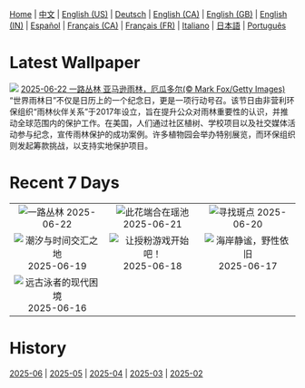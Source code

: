 [Home](../README.md) | [中文](zh-CN.md) | [English (US)](en-US.md) | [Deutsch](de-DE.md) | [English (CA)](en-CA.md) | [English (GB)](en-GB.md) | [English (IN)](en-IN.md) | [Español](es-ES.md) | [Français (CA)](fr-CA.md) | [Français (FR)](fr-FR.md) | [Italiano](it-IT.md) | [日本語](ja-JP.md) | [Português](pt-BR.md)

# Latest Wallpaper
![](https://www.bing.com/th?id=OHR.AmazonEcuador_ZH-CN2864991745_UHD.jpg)
[2025-06-22 一路丛林 亚马逊雨林，厄瓜多尔(© Mark Fox/Getty Images)](https://www.bing.com/th?id=OHR.AmazonEcuador_ZH-CN2864991745_UHD.jpg)
“世界雨林日”不仅是日历上的一个纪念日，更是一项行动号召。该节日由非营利环保组织“雨林伙伴关系”于2017年设立，旨在提升公众对雨林重要性的认识，并推动全球范围内的保护工作。在美国，人们通过社区植树、学校项目以及社交媒体活动参与纪念，宣传雨林保护的成功案例。许多植物园会举办特别展览，而环保组织则发起筹款挑战，以支持实地保护项目。

# Recent 7 Days
|  |  |  |
|:---:|:---:|:---:|
| ![](https://www.bing.com/th?id=OHR.AmazonEcuador_ZH-CN2864991745_400x240.jpg "一路丛林") 2025-06-22 | ![](https://www.bing.com/th?id=OHR.SummerSolsticeY25_ZH-CN2728972774_400x240.jpg "此花端合在瑶池") 2025-06-21 | ![](https://www.bing.com/th?id=OHR.SerengetiGiraffe_ZH-CN2613013393_400x240.jpg "寻找斑点") 2025-06-20 |
| ![](https://www.bing.com/th?id=OHR.WinterBegins_ZH-CN7638411804_400x240.jpg "潮汐与时间交汇之地") 2025-06-19 | ![](https://www.bing.com/th?id=OHR.AsianSwallowtail_ZH-CN7442263508_400x240.jpg "让授粉游戏开始吧！") 2025-06-18 | ![](https://www.bing.com/th?id=OHR.CumberlandOaks_ZH-CN7265906780_400x240.jpg "海岸静谧，野性依旧") 2025-06-17 |
| ![](https://www.bing.com/th?id=OHR.SeaTurtleBrazil_ZH-CN6907161064_400x240.jpg "远古泳者的现代困境") 2025-06-16 |  |  |

# History
[2025-06](../archives/wallpaper/zh-CN/w_2025_06.md) | [2025-05](../archives/wallpaper/zh-CN/w_2025_05.md) | [2025-04](../archives/wallpaper/zh-CN/w_2025_04.md) | [2025-03](../archives/wallpaper/zh-CN/w_2025_03.md) | [2025-02](../archives/wallpaper/zh-CN/w_2025_02.md)
